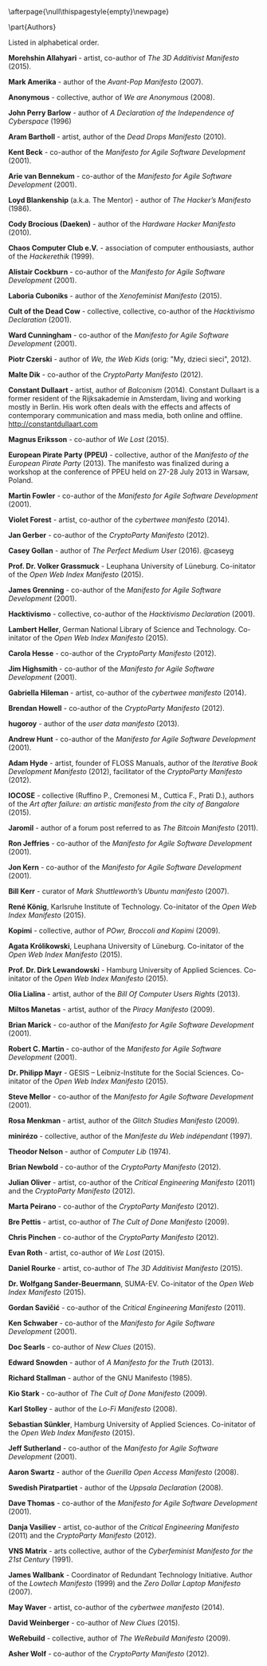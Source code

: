 \afterpage{\null\thispagestyle{empty}\newpage}

\part{Authors}

Listed in alphabetical order.

**Morehshin Allahyari** - artist, co-author of *The 3D Additivist Manifesto* (2015).

**Mark Amerika** - author of the *Avant-Pop Manifesto* (2007).

**Anonymous** - collective, author of *We are Anonymous* (2008).

**John Perry Barlow** - author of *A Declaration of the Independence of Cyberspace* (1996)

**Aram Bartholl** - artist, author of the *Dead Drops Manifesto* (2010).

**Kent Beck** - co-author of the *Manifesto for Agile Software Development* (2001).

**Arie van Bennekum** - co-author of the *Manifesto for Agile Software Development* (2001).

**Loyd Blankenship** (a.k.a. The Mentor) - author of *The Hacker’s Manifesto* (1986).

**Cody Brocious (Daeken)** - author of the *Hardware Hacker Manifesto* (2010).

**Chaos Computer Club e.V.** - association of computer enthousiasts, author of the *Hackerethik* (1999).

**Alistair Cockburn** - co-author of the *Manifesto for Agile Software Development* (2001).

**Laboria Cuboniks** - author of the *Xenofeminist Manifesto* (2015).

**Cult of the Dead Cow** - collective, collective, co-author of the *Hacktivismo Declaration* (2001).

**Ward Cunningham** - co-author of the *Manifesto for Agile Software Development* (2001).

**Piotr Czerski** - author of *We, the Web Kids* (orig: "My, dzieci sieci", 2012).

**Malte Dik** - co-author of the *CryptoParty Manifesto* (2012).

**Constant Dullaart** - artist, author of *Balconism* (2014). Constant Dullaart is a former resident of the Rijksakademie in Amsterdam, living and working mostly in Berlin. His work often deals with the effects and affects of contemporary communication and mass media, both online and offline. http://constantdullaart.com 

**Magnus Eriksson** - co-author of *We Lost* (2015). 

**European Pirate Party (PPEU)** - collective, author of the *Manifesto of the European Pirate Party* (2013). The manifesto was finalized during a workshop at the conference of PPEU held on 27-28 July 2013 in Warsaw, Poland.

**Martin Fowler** - co-author of the *Manifesto for Agile Software Development* (2001).

**Violet Forest** - artist, co-author of the *cybertwee manifesto* (2014).

**Jan Gerber** - co-author of the *CryptoParty Manifesto* (2012).

**Casey Gollan** - author of *The Perfect Medium User* (2016). @caseyg

**Prof. Dr. Volker Grassmuck** - Leuphana University of Lüneburg. Co-initator of the *Open Web Index Manifesto* (2015). 

**James Grenning** - co-author of the *Manifesto for Agile Software Development* (2001).

**Hacktivismo** - collective, co-author of the *Hacktivismo Declaration* (2001).

**Lambert Heller**, German National Library of Science and Technology. Co-initator of the *Open Web Index Manifesto* (2015). 

**Carola Hesse** - co-author of the *CryptoParty Manifesto* (2012). 

**Jim Highsmith** - co-author of the *Manifesto for Agile Software Development* (2001).

**Gabriella Hileman** - artist, co-author of the *cybertwee manifesto* (2014).

**Brendan Howell** - co-author of the *CryptoParty Manifesto* (2012).

**hugoroy** - author of the *user data manifesto* (2013).

**Andrew Hunt** - co-author of the *Manifesto for Agile Software Development* (2001).

**Adam Hyde** - artist, founder of FLOSS Manuals, author of the *Iterative Book Development Manifesto* (2012), facilitator of the *CryptoParty Manifesto* (2012).

**IOCOSE** - collective (Ruffino P., Cremonesi M., Cuttica F., Prati D.), authors of the *Art after failure: an artistic manifesto from the city of Bangalore* (2015).

**Jaromil** - author of a forum post referred to as *The Bitcoin Manifesto* (2011).

**Ron Jeffries** - co-author of the *Manifesto for Agile Software Development* (2001).

**Jon Kern** - co-author of the *Manifesto for Agile Software Development* (2001).

**Bill Kerr** - curator of *Mark Shuttleworth’s Ubuntu manifesto* (2007).

**René König**, Karlsruhe Institute of Technology. Co-initator of the *Open Web Index Manifesto* (2015). 

**Kopimi** - collective, author of *POwr, Broccoli and Kopimi* (2009).

**Agata Królikowski**, Leuphana University of Lüneburg. Co-initator of the *Open Web Index Manifesto* (2015). 

**Prof. Dr. Dirk Lewandowski** - Hamburg University of Applied Sciences. Co-initator of the *Open Web Index Manifesto* (2015).

**Olia Lialina** - artist, author of the *Bill Of Computer Users Rights* (2013).

**Miltos Manetas** - artist, author of the *Piracy Manifesto* (2009).

**Brian Marick** - co-author of the *Manifesto for Agile Software Development* (2001).

**Robert C. Martin** - co-author of the *Manifesto for Agile Software Development* (2001).

**Dr. Philipp Mayr** - GESIS – Leibniz-Institute for the Social Sciences. Co-initator of the *Open Web Index Manifesto* (2015). 

**Steve Mellor** - co-author of the *Manifesto for Agile Software Development* (2001).

**Rosa Menkman** - artist, author of the *Glitch Studies Manifesto* (2009).

**minirézo** - collective, author of the *Manifeste du Web indépendant* (1997).

**Theodor Nelson** - author of *Computer Lib* (1974).

**Brian Newbold** - co-author of the *CryptoParty Manifesto* (2012).

**Julian Oliver** - artist, co-author of the *Critical Engineering Manifesto* (2011) and the *CryptoParty Manifesto* (2012).

**Marta Peirano** - co-author of the *CryptoParty Manifesto* (2012).

**Bre Pettis** - artist, co-author of *The Cult of Done Manifesto* (2009).

**Chris Pinchen** - co-author of the *CryptoParty Manifesto* (2012).

**Evan Roth** - artist, co-author of *We Lost* (2015).

**Daniel Rourke** - artist, co-author of *The 3D Additivist Manifesto* (2015).

**Dr. Wolfgang Sander-Beuermann**, SUMA-EV. Co-initator of the *Open Web Index Manifesto* (2015). 

**Gordan Savičić** - co-author of the *Critical Engineering Manifesto* (2011). 

**Ken Schwaber** - co-author of the *Manifesto for Agile Software Development* (2001).

**Doc Searls** - co-author of *New Clues* (2015).

**Edward Snowden** - author of *A Manifesto for the Truth* (2013).

**Richard Stallman** - author of the GNU Manifesto (1985).

**Kio Stark** - co-author of *The Cult of Done Manifesto* (2009).

**Karl Stolley** - author of the *Lo-Fi Manifesto* (2008).

**Sebastian Sünkler**, Hamburg University of Applied Sciences. Co-initator of the *Open Web Index Manifesto* (2015). 

**Jeff Sutherland** - co-author of the *Manifesto for Agile Software Development* (2001).

**Aaron Swartz** - author of the *Guerilla Open Access Manifesto* (2008).

**Swedish Piratpartiet** - author of the *Uppsala Declaration* (2008).

**Dave Thomas** - co-author of the *Manifesto for Agile Software Development* (2001).

**Danja Vasiliev** - artist, co-author of the *Critical Engineering Manifesto* (2011) and the *CryptoParty Manifesto* (2012).

**VNS Matrix** - arts collective, author of the *Cyberfeminist Manifesto for the 21st Century* (1991).

**James Wallbank** - Coordinator of Redundant Technology Initiative. Author of the *Lowtech Manifesto* (1999) and the *Zero Dollar Laptop Manifesto* (2007).

**May Waver** - artist, co-author of the *cybertwee manifesto* (2014).

**David Weinberger** - co-author of *New Clues* (2015).

**WeRebuild** - collective, author of *The WeRebuild Manifesto* (2009).

**Asher Wolf** - co-author of the *CryptoParty Manifesto* (2012).
